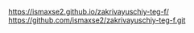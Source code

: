https://ismaxse2.github.io/zakrivayuschiy-teg-f/
https://github.com/ismaxse2/zakrivayuschiy-teg-f.git
